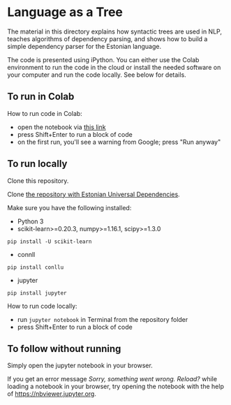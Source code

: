 # Language as a Tree

The material in this directory explains how syntactic trees are used in NLP, teaches algorithms of dependency parsing, and shows how to build a simple dependency parser for the Estonian language.

The code is presented using iPython. You can either use the Colab environment to run the code in the cloud or install the needed software on your computer and run the code locally. See below for details.

## To run in Colab

How to run code in Colab:
- open the notebook via [this link](https://colab.research.google.com/drive/17f0sDK_HtaMNYE2TD0bsK851gF-uiot-#scrollTo=20I7QKaxu6Wb&forceEdit=true&offline=true&sandboxMode=true)
- press Shift+Enter to run a block of code
- on the first run, you'll see a warning from Google; press "Run anyway"

## To run locally

Clone this repository.

Clone [the repository with Estonian Universal Dependencies](https://github.com/UniversalDependencies/UD_Estonian-EDT).

Make sure you have the following installed:
- Python 3
- scikit-learn>=0.20.3, numpy>=1.16.1, scipy>=1.3.0
```
pip install -U scikit-learn
```
- connll
```
pip install conllu
```
- jupyter
```
pip install jupyter
```

How to run code locally:
- run `jupyter notebook` in Terminal from the repository folder
- press Shift+Enter to run a block of code

## To follow without running

Simply open the jupyter notebook in your browser.

If you get an error message _Sorry, something went wrong. Reload?_ while loading a notebook in your browser, try opening the notebook with the help of https://nbviewer.jupyter.org.
